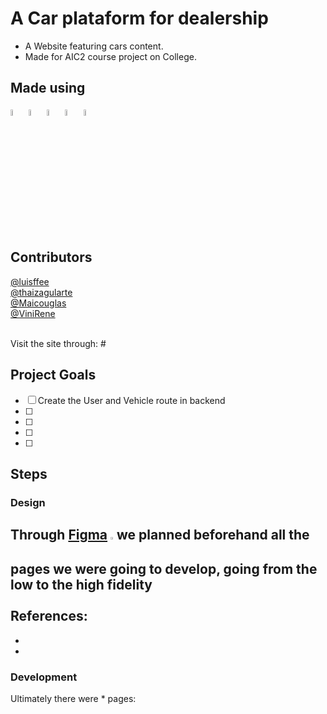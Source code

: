 # A Car plataform for dealership
- A Website featuring cars content.<br>
- Made for AIC2 course project on College.<br>

## Made using
<p>
 <img style="width:5%" src="https://cdn.worldvectorlogo.com/logos/react-2.svg">
 <img style="width:5%" src="https://cdn.worldvectorlogo.com/logos/logo-javascript.svg">
 <img style="width:5%" src="https://cdn.worldvectorlogo.com/logos/flask.svg">
 <img style="width:5%" src="https://cdn.worldvectorlogo.com/logos/python-5.svg">
 <img style="width:5%" src="https://cdn.worldvectorlogo.com/logos/postgresql.svg">
</p>

## Contributors
[@luisffee](https://github.com/luisffee)<br>
[@thaizagularte](https://github.com/thaizagularte)<br>
[@Maicouglas](https://github.com/Maicouglas)<br>
[@ViniRene](https://github.com/ViniRene)<br>
 
<br>
Visit the site through: #

## Project Goals
- [ ] Create the User and Vehicle route in backend
- [ ] 
- [ ] 
- [ ] 
- [ ] 

## Steps
### Design

Through [Figma](https://figma.com) <img style="width:1%" src="https://cdn.worldvectorlogo.com/logos/figma-5.svg"> we planned beforehand all the pages we were going to develop, going from the low to the high fidelity<br><br>References:
-
-
-

### Development

Ultimately there were * pages:

